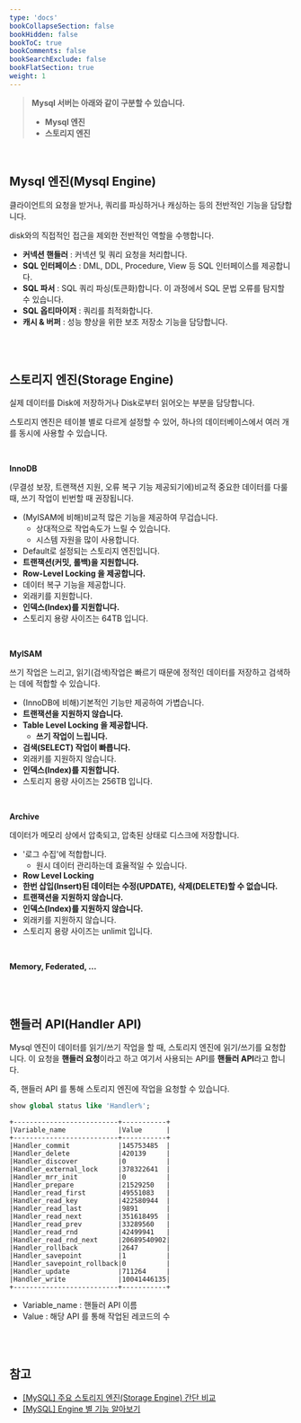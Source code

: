 ```yaml
---
type: 'docs'
bookCollapseSection: false
bookHidden: false
bookToC: true
bookComments: false
bookSearchExclude: false
bookFlatSection: true
weight: 1
---
```


> **Mysql 서버는 아래와 같이 구분할 수 있습니다.**
> - **Mysql 엔진**
> - **스토리지 엔진**

<br>

## Mysql 엔진(Mysql Engine)

클라이언트의 요청을 받거나, 쿼리를 파싱하거나 캐싱하는 등의 전반적인 기능을 담당합니다.

disk와의 직접적인 접근을 제외한 전반적인 역할을 수행합니다.

- **커넥션 핸들러** : 커넥션 및 쿼리 요청을 처리합니다.
- **SQL 인터페이스** : DML, DDL, Procedure, View 등 SQL 인터페이스를 제공합니다.
- **SQL 파서** : SQL 쿼리 파싱(토큰화)합니다. 이 과정에서 SQL 문법 오류를 탐지할 수 있습니다.
- **SQL 옵티마이저** : 쿼리를 최적화합니다.
- **캐시 & 버퍼** : 성능 향상을 위한 보조 저장소 기능을 담당합니다.

<br><br>

## 스토리지 엔진(Storage Engine)

실제 데이터를 Disk에 저장하거나 Disk로부터 읽어오는 부분을 담당합니다.

스토리지 엔진은 테이블 별로 다르게 설정할 수 있어, 하나의 데이터베이스에서 여러 개를 동시에 사용할 수 있습니다. 

<br>

**InnoDB**

(무결성 보장, 트랜잭션 지원, 오류 복구 기능 제공되기에)비교적 중요한 데이터를 다룰 때, 쓰기 작업이 빈번할 때 권장됩니다.

- (MyISAM에 비해)비교적 많은 기능을 제공하여 무겁습니다. 
  - 상대적으로 작업속도가 느릴 수 있습니다.
  - 시스템 자원을 많이 사용합니다.
- Default로 설정되는 스토리지 엔진입니다.
- **트랜잭션(커밋, 롤백)을 지원합니다.**
- **Row-Level Locking 을 제공합니다.**
- 데이터 복구 기능을 제공합니다.
- 외래키를 지원합니다.
- **인덱스(Index)를 지원합니다.**
- 스토리지 용량 사이즈는 64TB 입니다.

<br>

**MyISAM**

쓰기 작업은 느리고, 읽기(검색)작업은 빠르기 때문에 정적인 데이터를 저장하고 검색하는 데에 적합할 수 있습니다.

- (InnoDB에 비해)기본적인 기능만 제공하여 가볍습니다.
- **트랜잭션을 지원하지 않습니다.**
- **Table Level Locking 을 제공합니다.**
  - **쓰기 작업이 느립니다.**
- **검색(SELECT) 작업이 빠릅니다.**
- 외래키를 지원하지 않습니다.
- **인덱스(Index)를 지원합니다.**
- 스토리지 용량 사이즈는 256TB 입니다.

<br>

**Archive**

데이터가 메모리 상에서 압축되고, 압축된 상태로 디스크에 저장합니다.

- '로그 수집'에 적합합니다.
  - 원시 데이터 관리하는데 효율적일 수 있습니다.
- **Row Level Locking**
- **한번 삽입(Insert)된 데이터는 수정(UPDATE), 삭제(DELETE)할 수 없습니다.**
- **트랜잭션을 지원하지 않습니다.**
- **인덱스(Index)를 지원하지 않습니다.**
- 외래키를 지원하지 않습니다.
- 스토리지 용량 사이즈는 unlimit 입니다.

<br>

**Memory, Federated, ...**

<br><br>

## 핸들러 API(Handler API)

Mysql 엔진이 데이터를 읽기/쓰기 작업을 할 때, 스토리지 엔진에 읽기/쓰기를 요청합니다. 이 요청을 **핸들러 요청**이라고 하고 여기서 사용되는 API를 **핸들러 API**라고 합니다.

즉, 핸들러 API 를 통해 스토리지 엔진에 작업을 요청할 수 있습니다.

```sql
show global status like 'Handler%';
```
```text
+--------------------------+-----------+
|Variable_name             |Value      |
+--------------------------+-----------+
|Handler_commit            |145753485  |
|Handler_delete            |420139     |
|Handler_discover          |0          |
|Handler_external_lock     |378322641  |
|Handler_mrr_init          |0          |
|Handler_prepare           |21529250   |
|Handler_read_first        |49551083   |
|Handler_read_key          |422580944  |
|Handler_read_last         |9891       |
|Handler_read_next         |351618495  |
|Handler_read_prev         |33289560   |
|Handler_read_rnd          |42499941   |
|Handler_read_rnd_next     |20689540902|
|Handler_rollback          |2647       |
|Handler_savepoint         |1          |
|Handler_savepoint_rollback|0          |
|Handler_update            |711264     |
|Handler_write             |10041446135|
+--------------------------+-----------+
```
- Variable_name : 핸들러 API 이름
- Value : 해당 API 를 통해 작업된 레코드의 수

<br><br>

## 참고

- [[MySQL] 주요 스토리지 엔진(Storage Engine) 간단 비교](http://asuraiv.blogspot.com/2017/07/mysql-storage-engine.html)
- [[MySQL] Engine 별 기능 알아보기](https://mozi.tistory.com/91)